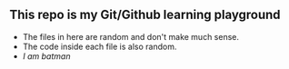 ## This repo is my Git/Github learning playground
- The files in here are random and don't make much sense.
- The code inside each file is also random. 
- *I am batman*
